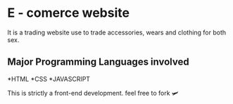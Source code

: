 # E - comerce website
It is a trading website use to trade accessories, wears and clothing for both sex.
## Major Programming Languages involved
*HTML
*CSS
*JAVASCRIPT

This is strictly a front-end development. 
feel free to fork 🛩️
